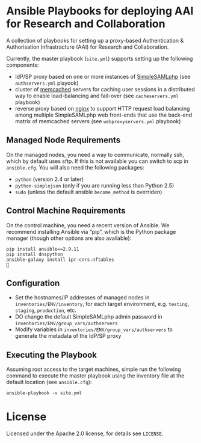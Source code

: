 # Ansible Playbooks for deploying AAI for Research and Collaboration

A collection of playbooks for setting up a proxy-based Authentication & Authorisation Infrastracture (AAI) for Research and Collaboration. 

Currently, the master playbook (`site.yml`) supports setting up the following components:
* IdP/SP proxy based on one or more instances of [SimpleSAMLphp](https://simplesamlphp.org) (see `authservers.yml` playook)
* cluster of [memcached](https://memcached.org/) servers for caching user sessions in a distributed way to enable load-balancing and fail-over (see `cacheservers.yml` playbook)
* reverse proxy based on [nginx](https://nginx.org/) to support HTTP request load balancing among multiple SimpleSAMLphp web front-ends that use the back-end matrix of memcached servers (see `webproxyservers.yml` playbook)

## Managed Node Requirements

On the managed nodes, you need a way to communicate, normally ssh, which by default uses sftp. If this is not available you can switch to scp in `ansible.cfg`. You will also need the following packages:

* `python` (version 2.4 or later)
* `python-simplejson` (only if you are running less than Python 2.5)
* `sudo` (unless the default ansible `become_method` is overriden)

## Control Machine Requirements

On the control machine, you need a recent version of Ansible. We recommend installing Ansible via “pip”, which is the Python package manager (though other options are also available):

    pip install ansible==2.9.11
    pip install dnspython
    ansible-galaxy install ipr-cnrs.nftables
    🍺

## Configuration

* Set the hostnames/IP addresses of managed nodes in `inventories/ENV/inventory`, for each target environment, e.g. `testing`, `staging`, `production`, etc.
* DO change the default SimpleSAMLphp admin password in `inventories/ENV/group_vars/authservers`
* Modify variables in `inventories/ENV/group_vars/authservers` to generate the metadata of the IdP/SP proxy 

## Executing the Playbook

Assuming root access to the target machines, simple run the following command to execute the master playbook using the inventory file at the default location (see `ansible.cfg`): 

    ansible-playbook -v site.yml

# License

Licensed under the Apache 2.0 license, for details see `LICENSE`.
